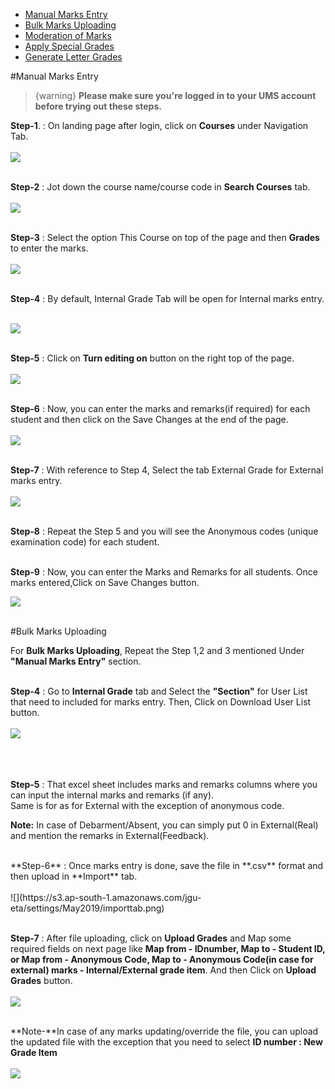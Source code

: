 * [Manual Marks Entry](#manualmarksentry)
* [Bulk Marks Uploading](#bulkmarksuploading)
* [Moderation of Marks](#moderationofmarks)
* [Apply Special Grades](#applyspecialgrades)
* [Generate Letter Grades](#generatelettergrades)


<a name="manualmarksentry"></a> 
#Manual Marks Entry

>{warning} **Please make sure you're logged in to your UMS account before trying out these steps.**

**Step-1**. : On landing page after login, click on <larecipe-badge type="info">**Courses**</larecipe-badge> under Navigation Tab.
<br/>
<br/>
![](https://s3.ap-south-1.amazonaws.com/jgu-eta/settings/May2019/courseundernavigation.png)
<br/>
<br/>

 **Step-2** : Jot down the course name/course code in <larecipe-badge type="info">**Search Courses**</larecipe-badge> tab.
<br/>
<br/>
![](https://s3.ap-south-1.amazonaws.com/jgu-eta/settings/May2019/searchcourse.png)
<br/>
<br/>

**Step-3** : Select the option <larecipe-badge type="info">This Course</larecipe-badge> on top of the page and then **Grades** to enter the marks.
<br/>
<br/>
![](https://s3.ap-south-1.amazonaws.com/jgu-eta/settings/May2019/gradesunderthiscourse.png)
<br/>
<br/>

**Step-4** : By default, Internal Grade Tab will be open for Internal marks entry.
<br/>
<br/>

![](https://jgu-eta.s3.ap-south-1.amazonaws.com/settings/May2019/intermarks.jpg)
<br/>
<br/>

**Step-5** : Click on <larecipe-badge type="info">**Turn editing on**</larecipe-badge> button on the right top of the page.
<br/>
<br/>
![](https://s3.ap-south-1.amazonaws.com/jgu-eta/settings/May2019/turneditingon.png)
<br/>
<br/>

**Step-6** : Now, you can enter the marks and remarks(if required) for each student and then click on the <larecipe-badge type="info">Save Changes</larecipe-badge> at the end of the page.
<br/>
<br/>
![](https://s3.ap-south-1.amazonaws.com/jgu-eta/settings/May2019/internalmarksentry.png)
<br/>
<br/>

**Step-7** : With reference to Step 4, Select the tab <larecipe-badge type="info">External Grade</larecipe-badge> for External marks entry. 
<br/>
<br/>
![](https://jgu-eta.s3.ap-south-1.amazonaws.com/settings/May2019/externalmarks.jpg)
<br/>
<br/>

**Step-8** : Repeat the Step 5 and you will see the Anonymous codes (unique examination code) for each student.
<br/>
<br/>

**Step-9** : Now, you can enter the Marks and Remarks for all students. Once marks entered,Click on <larecipe-badge type="info">Save Changes</larecipe-badge> button.
<br/>

![](https://s3.ap-south-1.amazonaws.com/jgu-eta/settings/May2019/externalmarksentry.png)
<br/>
<br/>

<a name="bulkmarksuploading"></a>

#Bulk Marks Uploading
<br/>

For **Bulk Marks Uploading**, Repeat the Step 1,2 and 3 mentioned Under **"Manual Marks Entry"** section.
<br/>
<br/>

**Step-4** : Go to <larecipe-badge type="info">**Internal Grade**</larecipe-badge> tab and Select the **"Section"** for User List that need to included for marks entry. Then, Click on <larecipe-badge type="info">Download User List</larecipe-badge> button.
<br/>
<br/>
![](https://jgu-eta.s3.ap-south-1.amazonaws.com/settings/May2019/bulkuploadinternal.jpg)
<br/>
<br/>
<br/>
<br/>

**Step-5** : That excel sheet includes marks and remarks columns where you can input the internal marks and remarks (if any). <br/> Same is for as for External with the exception of anonymous code.

**Note:** In case of Debarment/Absent, you can simply put 0 in External(Real) and mention the remarks in External(Feedback).

<br/>
**Step-6** : Once marks entry is done, save the file in **.csv** format and then upload in <larecipe-badge type="info">**Import**</larecipe-badge> tab.
<br/>
<br/>
![](https://s3.ap-south-1.amazonaws.com/jgu-eta/settings/May2019/importtab.png)
<br/>
<br/>

**Step-7** : After file uploading, click on <larecipe-badge type="info">**Upload Grades**</larecipe-badge> and Map some required fields on next page like **Map from - IDnumber, Map to - Student ID, or Map from - Anonymous Code, Map to - Anonymous Code(in case for external) marks - Internal/External grade item**. And then Click on <larecipe-badge type="info">**Upload Grades**</larecipe-badge> button.</span>
<br/>
<br/>
![](https://s3.ap-south-1.amazonaws.com/jgu-eta/settings/May2019/uploadgrades.png)
<br/>
<br/>

**Note-**In case of any marks updating/override the file, you can upload the updated file with the exception that you need to select **ID number : New Grade Item**
<br/>
<br/>
![](https://s3.ap-south-1.amazonaws.com/jgu-eta/settings/May2019/idnumber.png)
<br/>
<br/>